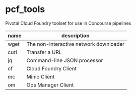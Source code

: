 # pcf_tools
Pivotal Cloud Foundry toolset for use in Concourse pipelines

name|description
----|-----------
wget|The non-interactive network downloader
curl|Transfer a URL
jq|Command-line JSON processor
cf|Cloud Foundry Client
mc|Minio Client
om|Ops Manager Client
